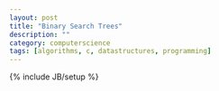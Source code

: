 ```yaml
---
layout: post
title: "Binary Search Trees"
description: ""
category: computerscience
tags: [algorithms, c, datastructures, programming]
---
```

{% include JB/setup %}
